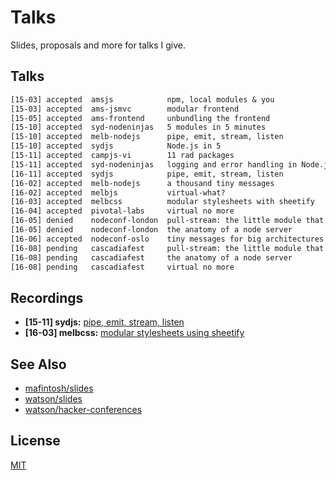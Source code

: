 # Talks
Slides, proposals and more for talks I give.

## Talks
```txt
[15-03] accepted  amsjs            npm, local modules & you
[15-03] accepted  ams-jsmvc        modular frontend
[15-05] accepted  ams-frontend     unbundling the frontend
[15-10] accepted  syd-nodeninjas   5 modules in 5 minutes
[15-10] accepted  melb-nodejs      pipe, emit, stream, listen
[15-10] accepted  sydjs            Node.js in 5
[15-11] accepted  campjs-vi        11 rad packages
[15-11] accepted  syd-nodeninjas   logging and error handling in Node.js
[16-11] accepted  sydjs            pipe, emit, stream, listen
[16-02] accepted  melb-nodejs      a thousand tiny messages
[16-02] accepted  melbjs           virtual-what?
[16-03] accepted  melbcss          modular stylesheets with sheetify
[16-04] accepted  pivotal-labs     virtual no more
[16-05] denied    nodeconf-london  pull-stream: the little module that could
[16-05] denied    nodeconf-london  the anatomy of a node server
[16-06] accepted  nodeconf-oslo    tiny messages for big architectures
[16-08] pending   cascadiafest     pull-stream: the little module that could
[16-08] pending   cascadiafest     the anatomy of a node server
[16-08] pending   cascadiafest     virtual no more
```

## Recordings
- __\[15-11\] sydjs:__ [pipe, emit, stream, listen](https://www.youtube.com/watch?v=QWtG_A0nihQ)
- __\[16-03\] melbcss:__ [modular stylesheets using sheetify](https://www.youtube.com/watch?v=LKie2UgUJgU)

## See Also
- [mafintosh/slides](https://github.com/mafintosh/slides)
- [watson/slides](https://github.com/watson/talks)
- [watson/hacker-conferences](https://github.com/watson/hacker-conferences)

## License
[MIT](https://tldrlegal.com/license/mit-license)
